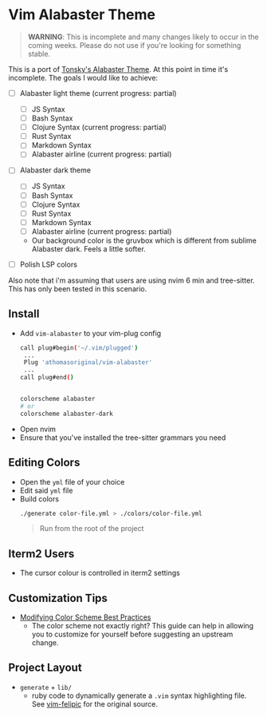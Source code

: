 # Vim Alabaster Theme

> **WARNING**: This is incomplete and many changes likely to occur in the coming weeks. Please do not use if you're looking
> for something stable.

This is a port of [Tonsky's Alabaster Theme].  At this point in time it's incomplete.  The goals I would like to achieve:

- [ ] Alabaster light theme (current progress: partial)
  - [ ] JS Syntax
  - [ ] Bash Syntax
  - [ ] Clojure Syntax (current progress: partial)
  - [ ] Rust Syntax
  - [ ] Markdown Syntax
  - [ ] Alabaster airline (current progress: partial)
- [ ] Alabaster dark theme
  - [ ] JS Syntax
  - [ ] Bash Syntax
  - [ ] Clojure Syntax
  - [ ] Rust Syntax
  - [ ] Markdown Syntax
  - [ ] Alabaster airline (current progress: partial)
  - Our background color is the gruvbox which is different from sublime Alabaster dark.  Feels a little softer.
- [ ] Polish LSP colors


Also note that i'm assuming that users are using nvim 6 min and tree-sitter.  This has only been tested in this scenario.


## Install

- Add `vim-alabaster` to your vim-plug config
  ```bash
  call plug#begin('~/.vim/plugged')
   ...
   Plug 'athomasoriginal/vim-alabaster'
   ...
  call plug#end()


  colorscheme alabaster
  # or
  colorscheme alabaster-dark
  ```
- Open nvim
- Ensure that you've installed the tree-sitter grammars you need


## Editing Colors

- Open the `yml` file of your choice
- Edit said `yml` file
- Build colors
  ```bash
  ./generate color-file.yml > ./colors/color-file.yml
  ```
  > Run from the root of the project


## Iterm2 Users

- The cursor colour is controlled in iterm2 settings

## Customization Tips

- [Modifying Color Scheme Best Practices]
  - The color scheme not exactly right?  This guide can help in allowing you
    to customize for yourself before suggesting an upstream change.

## Project Layout

- `generate` + `lib/`
  - ruby code to dynamically generate a `.vim` syntax highlighting file.  See [vim-felipic] for the original source.


[Tonsky's Alabaster Theme]: https://github.com/tonsky/sublime-scheme-alabaster
[vim-felipic]: https://github.com/felipec/vim-felipec
[Modifying Color Scheme Best Practices]: https://gist.github.com/romainl/379904f91fa40533175dfaec4c833f2f
